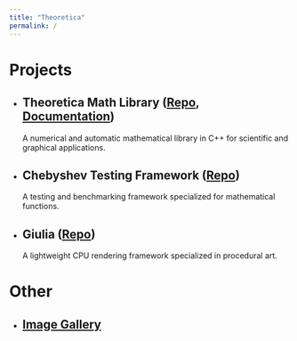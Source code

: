 ```yaml
---
title: "Theoretica"
permalink: /
---
```


# Projects
- ## Theoretica Math Library ([Repo](https://github.com/chaotic-society/theoretica), [Documentation](https://chaotic-society.github.io/theoretica/))
   A numerical and automatic mathematical library in C++ for scientific and graphical applications.
- ## Chebyshev Testing Framework ([Repo](https://github.com/chaotic-society/chebyshev))
   A testing and benchmarking framework specialized for mathematical functions.
- ## Giulia ([Repo](https://github.com/chaotic-society/giulia))
   A lightweight CPU rendering framework specialized in procedural art.

# Other
- ## [Image Gallery](https://chaotic-society.github.io/gallery)
